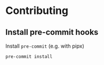 # Contributing

## Install pre-commit hooks

Install `pre-commit` (e.g. with pipx)

```bash
pre-commit install
```
